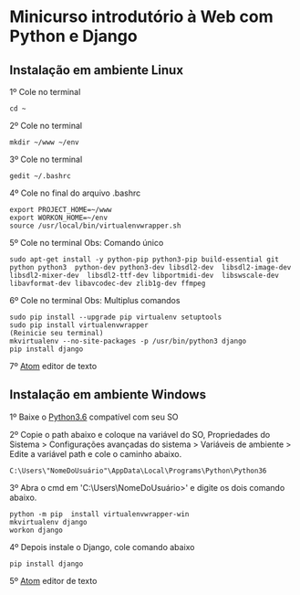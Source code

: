 # Minicurso introdutório à Web com Python e Django

## Instalação em ambiente Linux
1º Cole no terminal

	cd ~

2º Cole no terminal

	mkdir ~/www ~/env

3º Cole no terminal

	gedit ~/.bashrc

4º Cole no final do arquivo .bashrc

	export PROJECT_HOME=~/www
	export WORKON_HOME=~/env
	source /usr/local/bin/virtualenvwrapper.sh

5º Cole no terminal Obs: Comando único

	sudo apt-get install -y python-pip python3-pip build-essential git python python3  python-dev python3-dev libsdl2-dev  libsdl2-image-dev  		libsdl2-mixer-dev  libsdl2-ttf-dev libportmidi-dev  libswscale-dev libavformat-dev libavcodec-dev zlib1g-dev ffmpeg

6º Cole no terminal Obs: Multiplus comandos

	sudo pip install --upgrade pip virtualenv setuptools
	sudo pip install virtualenvwrapper
	(Reinicie seu terminal) 	
	mkvirtualenv --no-site-packages -p /usr/bin/python3 django
	pip install django

7º [Atom](https://atom-installer.github.com/v1.21.2/atom-amd64.deb?s=1509401758&ext=.deb) editor de texto


## Instalação em ambiente Windows

1º Baixe o [Python3.6](https://www.python.org/ftp/python/3.6.3/python-3.6.3-amd64.exe) compatível com seu SO

2º Copie o path abaixo e coloque na variável do SO, Propriedades do Sistema > Configurações avançadas do sistema > Variáveis de ambiente > Edite a variável path e cole o caminho abaixo.
	
	C:\Users\"NomeDoUsuário"\AppData\Local\Programs\Python\Python36

3º Abra o cmd em 'C:\Users\NomeDoUsuário>' e digite os dois comando abaixo.

	python -m pip  install virtualenvwrapper-win
	mkvirtualenv django
	workon django
	

4º Depois instale o Django, cole comando abaixo

	pip install django

5º [Atom](https://atom-installer.github.com/v1.21.2/atom-amd64.deb?s=1509401758&ext=.deb) editor de texto
	
